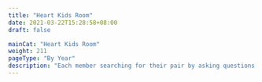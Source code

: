 ```yaml
---
title: "Heart Kids Room"
date: 2021-03-22T15:28:58+08:00
draft: false

mainCat: "Heart Kids Room"
weight: 211
pageType: "By Year"
description: "Each member searching for their pair by asking questions and choosing the answer they like. Whoever is chosen last wins."
---
```

